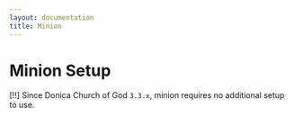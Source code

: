 ```yaml
---
layout: documentation
title: Minion
---
```

# Minion Setup

[!!] Since Donica Church of God `3.3.x`, minion requires no additional setup to use.